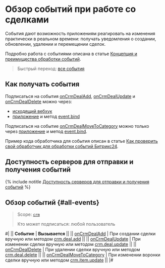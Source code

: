 # Обзор событий при работе со сделками

События дают возможность приложениям реагировать на изменения практически в реальном времени: получать уведомления о создании, обновлении, удалении и перемещении сделок.

Подробно работа с событиями описана в статье [Концепция и преимущества обработки событий](../../../events/index.md).

> Быстрый переход: [все события](#all-events)

## Как получать события

Подписаться на события [onCrmDealAdd](./on-crm-deal-add.md), [onCrmDealUpdate](./on-crm-deal-update.md) и [onCrmDealDelete](./on-crm-deal-delete.md) можно через:

- [исходящий вебхук](../../../../local-integrations/local-webhooks.md)
- [приложение](../../../../settings/app-installation/index.md) и метод [event.bind](../../../events/event-bind.md)

Подписаться на событие [onCrmDealMoveToCategory](./on-crm-deal-move-to-category.md) можно только через [приложение](../../../../settings/app-installation/index.md) и метод [event.bind](../../../events/event-bind.md).

Пример кода обработчика для события описан в статье [Как проверить свой обработчик для обработки событий Битрикс24](../../../events/test-handler.md).

## Доступность серверов для отправки и получения событий

{% include notitle [Доступность серверов для отправки и получения событий](../../../../_includes/events-index.md) %}

## Обзор событий {#all-events}

> Scope: [`crm`](../../../scopes/permissions.md)
>
> Кто может подписаться: любой пользователь

#|
|| **Событие** | **Вызывается** ||
|| [onCrmDealAdd](./on-crm-deal-add.md) | При создании сделки вручную или методом [crm.deal.add](../crm-deal-add.md) ||
|| [onCrmDealUpdate](./on-crm-deal-update.md) | При изменении сделки вручную или методом [crm.deal.update](../crm-deal-update.md) ||
|| [onCrmDealDelete](./on-crm-deal-delete.md) | При удалении сделки вручную или методом [crm.deal.delete](../crm-deal-delete.md) ||
|| [onCrmDealMoveToCategory](./on-crm-deal-move-to-category.md) | При изменении воронки сделки вручную или методом [crm.item.update](../../universal/crm-item-update.md) ||
|#